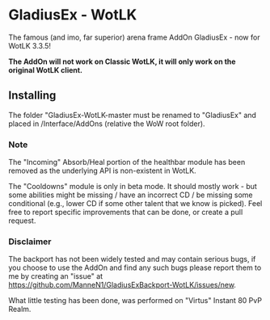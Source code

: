 # GladiusEx - WotLK

The famous (and imo, far superior) arena frame AddOn GladiusEx - now for WotLK 3.3.5!

**The AddOn will not work on Classic WotLK, it will only work on the original WotLK client.**

## Installing

The folder "GladiusEx-WotLK-master must be renamed to "GladiusEx" and placed in /Interface/AddOns (relative the WoW root folder).

### Note

The "Incoming" Absorb/Heal portion of the healthbar module has been removed as the underlying API is non-existent in WotLK.

The "Cooldowns" module is only in beta mode. It should mostly work - but some abilities might be missing / have an incorrect CD / be missing some conditional (e.g., lower CD if some other talent that we know is picked). Feel free to report specific improvements that can be done, or create a pull request.

### Disclaimer

The backport has not been widely tested and may contain serious bugs, if you choose to use the AddOn and find any such bugs please report them to me by creating an "issue" at https://github.com/ManneN1/GladiusExBackport-WotLK/issues/new.

What little testing has been done, was performed on "Virtus" Instant 80 PvP Realm.
